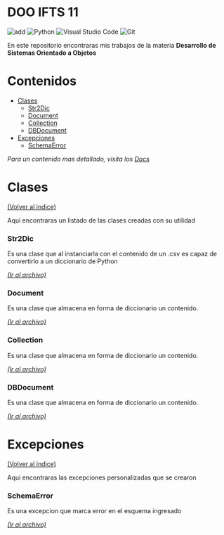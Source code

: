 # DOO IFTS 11
![add](https://img.shields.io/badge/made_with-%E2%9D%A4%EF%B8%8E-%23E71D29?style=for-the-badge)
![Python](https://img.shields.io/badge/python-3670A0?style=for-the-badge&logo=python&logoColor=ffdd54)
![Visual Studio Code](https://img.shields.io/badge/Visual%20Studio%20Code-0078d7.svg?style=for-the-badge&logo=visual-studio-code&logoColor=white)
![Git](https://img.shields.io/badge/git-%23F05033.svg?style=for-the-badge&logo=git&logoColor=white)

En este repositorio encontraras mis trabajos de la materia **Desarrollo de Sistemas Orientado a Objetos**

# Contenidos
- [Clases](#clases)
  - [Str2Dic](#str2dic)
  - [Document](#str2dic)
  - [Collection](#str2dic)
  - [DBDocument](#str2dic)
- [Excepciones](#excepciones)
  - [SchemaError](#schemaerror)

*Para un contenido mas detallado, visita los [Docs](./docs/index.md)*

# Clases
[(Volver al indice)](#contenidos)

Aqui encontraras un listado de las clases creadas con su utilidad

### Str2Dic
Es una clase que al instanciarla con el contenido de un .csv es capaz de convertirlo a un diccionario de Python

[*(Ir al archivo)*](./proyecto/clases/str2dic.py)

### Document
Es una clase que almacena en forma de diccionario un contenido.

[*(Ir al archivo)*](./proyecto/clases/db.py)

### Collection
Es una clase que almacena en forma de diccionario un contenido.

[*(Ir al archivo)*](./proyecto/clases/db.py)

### DBDocument
Es una clase que almacena en forma de diccionario un contenido.

[*(Ir al archivo)*](./proyecto/clases/db.py)

# Excepciones
[(Volver al indice)](#contenidos)

Aqui encontraras las excepciones personalizadas que se crearon

### SchemaError
Es una excepcion que marca error en el esquema ingresado

[*(Ir al archivo)*](./proyecto/clases/custom_exceptions.py)
